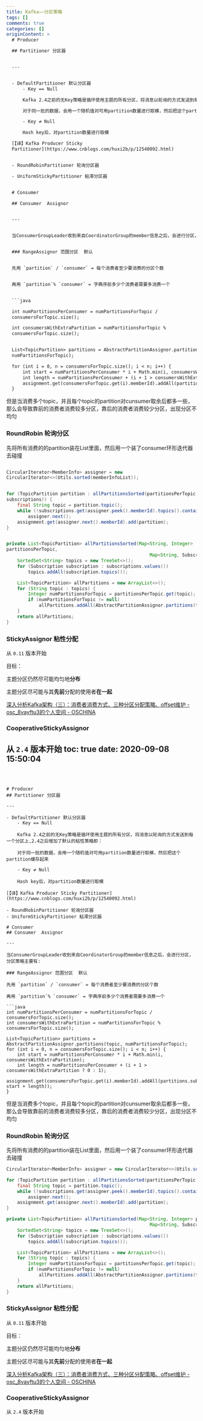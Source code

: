 ```yaml
---
title: Kafka——分区策略
tags: []
comments: true
categories: []
originContent: >
  # Producer

  ## Partitioner 分区器


  ---


  - DefaultPartitioner 默认分区器
      - Key == Null

      Kafka 2.4之前的无Key策略是循环使用主题的所有分区，将消息以轮询的方式发送到每一个分区上,2.4之后增加了默认的粘性策略即：

      对于同一批的数据，会用一个随机值对可用partition数量进行取模，然后把这个partition缓存起来

      - Key ≠ Null

      Hash key后，对partition数量进行取模

  [【译】Kafka Producer Sticky
  Partitioner](https://www.cnblogs.com/huxi2b/p/12540092.html)


  - RoundRobinPartitioner 轮询分区器

  - UniformStickyPartitioner 粘滞分区器


  # Consumer

  ## Consumer  Assignor


  ---


  当ConsumerGroupLeader收到来自CoordinatorGroup的member信息之后，会进行分区，分区策略主要有:


  ### RangeAssignor 范围分区  默认


  先用 `partition` / `consumer` = 每个消费者至少要消费的分区个数


  再用 `partition`% `consumer` = 字典序前多少个消费者需要多消费一个 


  ```java

  int numPartitionsPerConsumer = numPartitionsForTopic /
  consumersForTopic.size();

  int consumersWithExtraPartition = numPartitionsForTopic %
  consumersForTopic.size();


  List<TopicPartition> partitions = AbstractPartitionAssignor.partitions(topic,
  numPartitionsForTopic);

  for (int i = 0, n = consumersForTopic.size(); i < n; i++) {
      int start = numPartitionsPerConsumer * i + Math.min(i, consumersWithExtraPartition);
      int length = numPartitionsPerConsumer + (i + 1 > consumersWithExtraPartition ? 0 : 1);
      assignment.get(consumersForTopic.get(i).memberId).addAll(partitions.subList(start, start + length));
  }

  ```


  但是当消费多个topic，并且每个topic的partition对cunsumer取余后都多一些，那么会导致靠前的消费者消费较多分区，靠后的消费者消费较少分区，出现分区不均匀


  ### RoundRobin 轮询分区


  先将所有消费的的partition装在List里面，然后用一个装了consumer环形迭代器去碰撞


  ```java

  CircularIterator<MemberInfo> assigner = new
  CircularIterator<>(Utils.sorted(memberInfoList));


  for (TopicPartition partition : allPartitionsSorted(partitionsPerTopic,
  subscriptions)) {
      final String topic = partition.topic();
      while (!subscriptions.get(assigner.peek().memberId).topics().contains(topic))
          assigner.next();
      assignment.get(assigner.next().memberId).add(partition);
  }

  ```


  ```java

  private List<TopicPartition> allPartitionsSorted(Map<String, Integer>
  partitionsPerTopic,
                                                       Map<String, Subscription> subscriptions) {
      SortedSet<String> topics = new TreeSet<>();
      for (Subscription subscription : subscriptions.values())
          topics.addAll(subscription.topics());

      List<TopicPartition> allPartitions = new ArrayList<>();
      for (String topic : topics) {
          Integer numPartitionsForTopic = partitionsPerTopic.get(topic);
          if (numPartitionsForTopic != null)
              allPartitions.addAll(AbstractPartitionAssignor.partitions(topic, numPartitionsForTopic));
      }
      return allPartitions;
  }

  ```


  ### StickyAssignor 粘性分配


  从 `0.11` 版本开始 


  目标：


  主题分区仍然尽可能均匀地**分布** 


  主题分区尽可能与其**先前**分配的使用者**在一起**


  [深入分析Kafka架构（三）：消费者消费方式、三种分区分配策略、offset维护 - osc_8vayftu3的个人空间 -
  OSCHINA](https://my.oschina.net/u/4262150/blog/3274346)


  ### CooperativeStickyAssignor


  从 `2.4` 版本开始
toc: true
date: 2020-09-08 15:50:04
---
```



# Producer
## Partitioner 分区器

---

- DefaultPartitioner 默认分区器
    - Key == Null

    Kafka 2.4之前的无Key策略是循环使用主题的所有分区，将消息以轮询的方式发送到每一个分区上,2.4之后增加了默认的粘性策略即：

    对于同一批的数据，会用一个随机值对可用partition数量进行取模，然后把这个partition缓存起来

    - Key ≠ Null

    Hash key后，对partition数量进行取模

[【译】Kafka Producer Sticky Partitioner](https://www.cnblogs.com/huxi2b/p/12540092.html)

- RoundRobinPartitioner 轮询分区器
- UniformStickyPartitioner 粘滞分区器

# Consumer
## Consumer  Assignor

---

当ConsumerGroupLeader收到来自CoordinatorGroup的member信息之后，会进行分区，分区策略主要有:

### RangeAssignor 范围分区  默认

先用 `partition` / `consumer` = 每个消费者至少要消费的分区个数

再用 `partition`% `consumer` = 字典序前多少个消费者需要多消费一个 

```java
int numPartitionsPerConsumer = numPartitionsForTopic / consumersForTopic.size();
int consumersWithExtraPartition = numPartitionsForTopic % consumersForTopic.size();

List<TopicPartition> partitions = AbstractPartitionAssignor.partitions(topic, numPartitionsForTopic);
for (int i = 0, n = consumersForTopic.size(); i < n; i++) {
    int start = numPartitionsPerConsumer * i + Math.min(i, consumersWithExtraPartition);
    int length = numPartitionsPerConsumer + (i + 1 > consumersWithExtraPartition ? 0 : 1);
    assignment.get(consumersForTopic.get(i).memberId).addAll(partitions.subList(start, start + length));
}
```

但是当消费多个topic，并且每个topic的partition对cunsumer取余后都多一些，那么会导致靠前的消费者消费较多分区，靠后的消费者消费较少分区，出现分区不均匀

### RoundRobin 轮询分区

先将所有消费的的partition装在List里面，然后用一个装了consumer环形迭代器去碰撞

```java
CircularIterator<MemberInfo> assigner = new CircularIterator<>(Utils.sorted(memberInfoList));

for (TopicPartition partition : allPartitionsSorted(partitionsPerTopic, subscriptions)) {
    final String topic = partition.topic();
    while (!subscriptions.get(assigner.peek().memberId).topics().contains(topic))
        assigner.next();
    assignment.get(assigner.next().memberId).add(partition);
}
```

```java
private List<TopicPartition> allPartitionsSorted(Map<String, Integer> partitionsPerTopic,
                                                     Map<String, Subscription> subscriptions) {
    SortedSet<String> topics = new TreeSet<>();
    for (Subscription subscription : subscriptions.values())
        topics.addAll(subscription.topics());

    List<TopicPartition> allPartitions = new ArrayList<>();
    for (String topic : topics) {
        Integer numPartitionsForTopic = partitionsPerTopic.get(topic);
        if (numPartitionsForTopic != null)
            allPartitions.addAll(AbstractPartitionAssignor.partitions(topic, numPartitionsForTopic));
    }
    return allPartitions;
}
```

### StickyAssignor 粘性分配

从 `0.11` 版本开始 

目标：

主题分区仍然尽可能均匀地**分布** 

主题分区尽可能与其**先前**分配的使用者**在一起**

[深入分析Kafka架构（三）：消费者消费方式、三种分区分配策略、offset维护 - osc_8vayftu3的个人空间 - OSCHINA](https://my.oschina.net/u/4262150/blog/3274346)

### CooperativeStickyAssignor

从 `2.4` 版本开始
